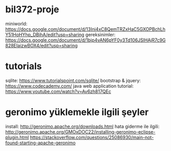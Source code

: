 # bil372-proje
miniworld:
https://docs.google.com/document/d/13Ini4xC8QemTRZxHaC5GXOPBchLhY51HoHYhp_DBihA/edit?usp=sharing
gereksinimler:
https://docs.google.com/document/d/1bjp4vAN6pYF0y3Td106JSlHAjR7c9G828EIaizwBOX4/edit?usp=sharing

# tutorials
sqlite: https://www.tutorialspoint.com/sqlite/
bootstrap & jquery: https://www.codecademy.com/
java web application tutorial: https://www.youtube.com/watch?v=Av6zh817QEc

# geronimo yüklemekle ilgili şeyler
install: http://geronimo.apache.org/downloads.html
hata giderme ile ilgili: http://geronimo.apache.org/GMOxDOC22/installing-geronimo-eclipse-plugin.html
https://stackoverflow.com/questions/25086930/main-not-found-starting-apache-geronimo

